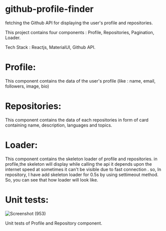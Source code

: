 # github-profile-finder
fetching the Github API for displaying the user's profile and repositories.

This project contains four components : Profile, Repositories, Pagination, Loader.

Tech Stack : Reactjs, MaterialUI, Github API.

# Profile:
This component contains the data of the user's profile (like : name, email, followers, image, bio)

# Repositories:
This component contains the data of each repositories in form of card containing name, description, languages and topics.

# Loader:
This component contains the skeleton loader of profile and repositories.
in profile,the skeleton will display while calling the api it depends upon the internet speed at sometimes it can't be visible due to fast connection . so, In repository, I have add skeleton loader for 0.5s by using settimeout method. So, you can see that how loader will look like.

# Unit tests:

![Screenshot (953)](https://user-images.githubusercontent.com/60606998/154247213-8c295b6a-7426-4d13-9e43-e3180339321d.png)

Unit tests of Profile and Repository component.
